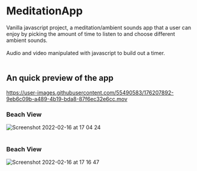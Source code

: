 # MeditationApp

Vanilla javascript project, a meditation/ambient sounds app that a user can enjoy by picking the amount of time to listen to and choose different ambient sounds.
<br>
<br>
Audio and video manipulated with javascript to build out a timer.
<br><br> 
## An quick preview of the app

https://user-images.githubusercontent.com/55490583/176207892-9eb6c09b-a489-4b19-bda8-87f6ec32e6cc.mov


### Beach View
![Screenshot 2022-02-16 at 17 04 24](https://user-images.githubusercontent.com/55490583/154318730-95a069de-33b9-4abf-8b65-ead5b8521256.png)
<br><br>
### Beach View
![Screenshot 2022-02-16 at 17 16 47](https://user-images.githubusercontent.com/55490583/154319904-59169fd7-7baf-4ca4-b074-caca249beef5.png)

